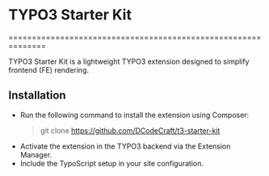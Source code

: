 # TYPO3 Starter Kit
==============================================================

TYPO3 Starter Kit is a lightweight TYPO3 extension designed to simplify frontend (FE) rendering.

## Installation

* Run the following command to install the extension using Composer:
    > git clone https://github.com/DCodeCraft/t3-starter-kit
* Activate the extension in the TYPO3 backend via the Extension Manager.
* Include the TypoScript setup in your site configuration.
